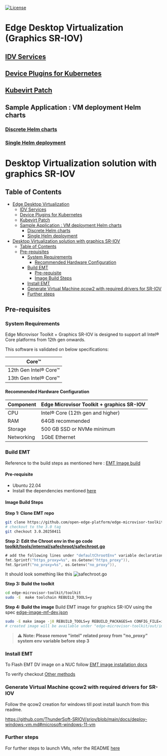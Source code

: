 [![License](https://img.shields.io/badge/License-Apache%202.0-blue.svg)](https://opensource.org/licenses/Apache-2.0)

# Edge Desktop Virtualization (Graphics SR-IOV)

## [IDV Services](idv-services/README.md)
## [Device Plugins for Kubernetes](device-plugins-for-kubernetes/README.md)
## [Kubevirt Patch](kubevirt-patch/README.md)
## Sample Application : VM deployment Helm charts
   ### [Discrete Helm charts](sample-application/discrete/README.md)
   ### [Single Helm deployment](sample-application/single/README.md)

# Desktop Virtualization solution with graphics SR-IOV

## Table of Contents
- [Edge Desktop Virtualization](#edge-desktop-virtualization)
  - [IDV Services](#idv-services)
  - [Device Plugins for Kubernetes](#device-plugins-for-kubernetes)
  - [Kubevirt Patch](#kubevirt-patch)
  - [Sample Application : VM deployment Helm charts](#sample-application--vm-deployment-helm-charts)
    - [Discrete Helm charts](#discrete-helm-charts)
    - [Single Helm deployment](#single-helm-deployment)
- [Desktop Virtualization solution with graphics SR-IOV](#desktop-virtualization-solution-with-graphics-sr-iov)
  - [Table of Contents](#table-of-contents)
  - [Pre-requisites](#pre-requisites)
    - [System Requirements](#system-requirements)
      - [Recommended Hardware Configuration](#recommended-hardware-configuration)
    - [Build EMT](#build-emt)
      - [Pre-requisite](#pre-requisite)
      - [Image Build Steps](#image-build-steps)
    - [Install EMT](#install-emt)
    - [Generate Virtual Machine qcow2 with required drivers for SR-IOV](#generate-virtual-machine-qcow2-with-required-drivers-for-sr-iov)
    - [Further steps](#further-steps)

## Pre-requisites

### System Requirements

Edge Microvisor Toolkit + Graphics SR-IOV is designed to support all Intel® Core platforms from 12th gen onwards.

This software is validated on below specifications:

|         Core™         |
| ----------------------|
| 12th Gen Intel® Core™ |
| 13th Gen Intel® Core™ |

#### Recommended Hardware Configuration

| Component    | Edge Microvisor Toolkit + graphics SR-IOV|
|--------------|-----------------------------------|
| CPU          | Intel® Core (12th gen and higher) |
| RAM          | 64GB recommended                  |
| Storage      | 500 GB SSD or NVMe minimum        |
| Networking   | 1GbE Ethernet                     |


### Build EMT

Reference to the build steps as mentioned here : [EMT Image build](https://github.com/smitesh-sutaria/edge-microvisor-toolkit/blob/3.0/docs/developer-guide/get-started/building-howto.md)

#### Pre-requisite
- Ubuntu 22.04
- Install the dependencies mentioned [here](https://github.com/open-edge-platform/edge-microvisor-toolkit/blob/3.0/toolkit/docs/building/prerequisites-ubuntu.md)

#### Image Build Steps

**Step 1: Clone EMT repo**
```bash
git clone https://github.com/open-edge-platform/edge-microvisor-toolkit.git
# checkout to the 3.0 tag
git checkout 3.0.20250411
```
**Step 2: Edit the Chroot env in the go code [toolkit/tools/internal/safechroot/safechroot.go](https://github.com/open-edge-platform/edge-microvisor-toolkit/blob/3.0.20250411/toolkit/tools/internal/safechroot/safechroot.go)**
```go
# add the following lines under "defaultChrootEnv" variable declaration, after the line 102
fmt.Sprintf("https_proxy=%s", os.Getenv("https_proxy")),
fmt.Sprintf("no_proxy=%s", os.Getenv("no_proxy")),
```
It should look something like this
![safechroot.go](docs/artifacts/proxy-go.png)

**Step 3: Build the toolkit**
```bash
cd edge-microvisor-toolkit/toolkit
sudo -E  make toolchain REBUILD_TOOLS=y
```
**Step 4: Build the image**
Build EMT image for graphics SR-IOV using the spec [edge-image-mf-dev.json](https://github.com/open-edge-platform/edge-microvisor-toolkit/blob/3.0-dev/toolkit/imageconfigs/edge-image-mf-dev.json)
```bash
sudo -E make image -j8 REBUILD_TOOLS=y REBUILD_PACKAGES=n CONFIG_FILE=imageconfigs/edge-image-mf-dev.json
# created image will be available under "edge-microvisor-toolkit/out/images/edge-image-mf-dev"
```
> ⚠️ **Note: Please remove "intel" related proxy from "no_proxy" system env variable before step 3**

### Install EMT

To Flash EMT DV image on a NUC follow [EMT image installation docs](https://github.com/intel-innersource/applications.virtualization.maverickflats-tiberos-itep/blob/vm_sidecar_dev_plugin/tiber/tiber_flash_partition.md)

To verify checkout [Other methods](https://github.com/smitesh-sutaria/edge-microvisor-toolkit/blob/3.0/docs/developer-guide/get-started/installation-howto.md)

### Generate Virtual Machine qcow2 with required drivers for SR-IOV

Follow the qcow2 creation for windows till post install launch from this readme.

https://github.com/ThunderSoft-SRIOV/sriov/blob/main/docs/deploy-windows-vm.md#microsoft-windows-11-vm

### Further steps

For further steps to launch VMs, refer the README [here](idv-services/README.md)

